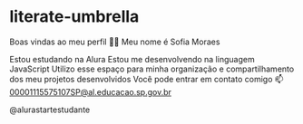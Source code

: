 # literate-umbrella
Boas vindas ao meu perfil 💙💙
Meu nome é Sofia Moraes

Estou estudando na Alura
Estou me desenvolvendo na linguagem JavaScript
Utilizo esse espaço para minha organização e compartilhamento dos meu projetos desenvolvidos
Você pode entrar em contato comigo 📫
00001115575107SP@al.educacao.sp.gov.br

@alurastartestudante

